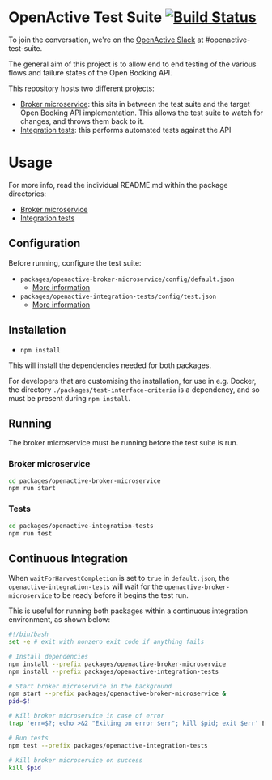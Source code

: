 # OpenActive Test Suite [![Build Status](https://travis-ci.org/openactive/openactive-test-suite.svg?branch=master)](https://travis-ci.org/openactive/openactive-test-suite)

To join the conversation, we're on the [OpenActive Slack](https://slack.openactive.io/) at #openactive-test-suite.

The general aim of this project is to allow end to end testing of the various flows and failure states of the Open Booking API.

This repository hosts two different projects:
* [Broker microservice](./packages/openactive-broker-microservice/): this sits in between the test suite and the target Open Booking API implementation. This allows the test suite to watch for changes, and throws them back to it.
* [Integration tests](./packages/openactive-integration-tests): this performs automated tests against the API

# Usage

For more info, read the individual README.md within the package directories:
* [Broker microservice](./packages/openactive-broker-microservice/)
* [Integration tests](./packages/openactive-integration-tests/)

## Configuration
Before running, configure the test suite:
 - `packages/openactive-broker-microservice/config/default.json`
   - [More information](./packages/openactive-broker-microservice/#configuration)
 - `packages/openactive-integration-tests/config/test.json`
   - [More information](./packages/openactive-integration-tests/#configuration)

## Installation
 - `npm install`
 
This will install the dependencies needed for both packages.

For developers that are customising the installation, for use in e.g. Docker, the directory `./packages/test-interface-criteria` is a dependency, and so must be present during `npm install`.

## Running

The broker microservice must be running before the test suite is run.

### Broker microservice
```bash
cd packages/openactive-broker-microservice
npm run start
```

### Tests
```bash
cd packages/openactive-integration-tests
npm run test
```


## Continuous Integration

When `waitForHarvestCompletion` is set to `true` in `default.json`, the `openactive-integration-tests` will wait for the `openactive-broker-microservice` to be ready before it begins the test run.

This is useful for running both packages within a continuous integration environment, as shown below:

```bash
#!/bin/bash
set -e # exit with nonzero exit code if anything fails

# Install dependencies
npm install --prefix packages/openactive-broker-microservice
npm install --prefix packages/openactive-integration-tests

# Start broker microservice in the background
npm start --prefix packages/openactive-broker-microservice &
pid=$!

# Kill broker microservice in case of error
trap 'err=$?; echo >&2 "Exiting on error $err"; kill $pid; exit $err' ERR

# Run tests
npm test --prefix packages/openactive-integration-tests

# Kill broker microservice on success
kill $pid
```
